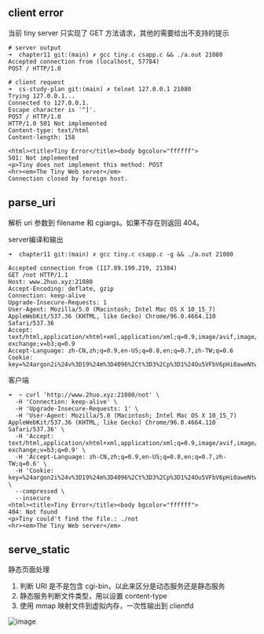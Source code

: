 ## client error

当前 tiny server 只实现了 GET 方法请求，其他的需要给出不支持的提示

```shell script
# server output
➜  chapter11 git:(main) ✗ gcc tiny.c csapp.c && ./a.out 21080
Accepted connection from (localhost, 57784)
POST / HTTP/1.0

# client request
➜  cs-study-plan git:(main) ✗ telnet 127.0.0.1 21080
Trying 127.0.0.1...
Connected to 127.0.0.1.
Escape character is '^]'.
POST / HTTP/1.0
HTTP/1.0 501 Not implemented
Content-type: text/html
Content-length: 158

<html><title>Tiny Error</title><body bgcolor="ffffff">
501: Not implemented
<p>Tiny does not implement this method: POST
<hr><em>The Tiny Web server</em>
Connection closed by foreign host.
```

## parse_uri

解析 uri 参数到 filename 和 cgiargs。如果不存在则返回 404。


server编译和输出
```shell script
➜  chapter11 git:(main) ✗ gcc tiny.c csapp.c -g && ./a.out 21080

Accepted connection from (117.89.199.219, 21384)
GET /not HTTP/1.1
Host: www.2huo.xyz:21080
Accept-Encoding: deflate, gzip
Connection: keep-alive
Upgrade-Insecure-Requests: 1
User-Agent: Mozilla/5.0 (Macintosh; Intel Mac OS X 10_15_7) AppleWebKit/537.36 (KHTML, like Gecko) Chrome/96.0.4664.110 Safari/537.36
Accept: text/html,application/xhtml+xml,application/xml;q=0.9,image/avif,image/webp,image/apng,*/*;q=0.8,application/signed-exchange;v=b3;q=0.9
Accept-Language: zh-CN,zh;q=0.9,en-US;q=0.8,en;q=0.7,zh-TW;q=0.6
Cookie: key=%24argon2i%24v%3D19%24m%3D4096%2Ct%3D3%2Cp%3D1%24Ou5VFbV6pHi0aweNtwh9tQ%24D7ylm7cfCTZYmggmym5AIwKztrbqUMRAEDt%2Fo%2B2ysk0
```


客户端
```shell script
➜  ~ curl 'http://www.2huo.xyz:21080/not' \
  -H 'Connection: keep-alive' \
  -H 'Upgrade-Insecure-Requests: 1' \
  -H 'User-Agent: Mozilla/5.0 (Macintosh; Intel Mac OS X 10_15_7) AppleWebKit/537.36 (KHTML, like Gecko) Chrome/96.0.4664.110 Safari/537.36' \
  -H 'Accept: text/html,application/xhtml+xml,application/xml;q=0.9,image/avif,image/webp,image/apng,*/*;q=0.8,application/signed-exchange;v=b3;q=0.9' \
  -H 'Accept-Language: zh-CN,zh;q=0.9,en-US;q=0.8,en;q=0.7,zh-TW;q=0.6' \
  -H 'Cookie: key=%24argon2i%24v%3D19%24m%3D4096%2Ct%3D3%2Cp%3D1%24Ou5VFbV6pHi0aweNtwh9tQ%24D7ylm7cfCTZYmggmym5AIwKztrbqUMRAEDt%2Fo%2B2ysk0' \
  --compressed \
  --insecure
<html><title>Tiny Error</title><body bgcolor="ffffff">
404: Not found
<p>Tiny could't find the file.: ./not
<hr><em>The Tiny Web server</em>
```


## serve_static

静态页面处理

1. 判断 URI 是不是包含 cgi-bin，以此来区分是动态服务还是静态服务
2. 静态服务判断文件类型，用以设置 content-type
3. 使用 mmap 映射文件到虚拟内存，一次性输出到 clientfd

![image](https://user-images.githubusercontent.com/9459488/146711879-02dde80e-890d-47b9-aea9-7e7b28e396f7.png)


